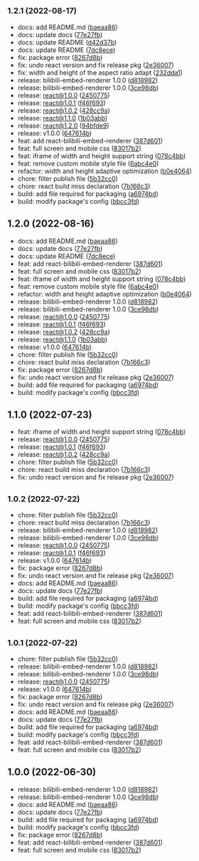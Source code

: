 ## <small>1.2.1 (2022-08-17)</small>

* docs: add README.md ([baeaa86](https://github.com/zeffon/bilibili-embed-renderer/commit/baeaa86))
* docs: update docs ([77e27fb](https://github.com/zeffon/bilibili-embed-renderer/commit/77e27fb))
* docs: update README ([d42d37b](https://github.com/zeffon/bilibili-embed-renderer/commit/d42d37b))
* docs: update README ([7dc8ece](https://github.com/zeffon/bilibili-embed-renderer/commit/7dc8ece))
* fix: package error ([8267d8b](https://github.com/zeffon/bilibili-embed-renderer/commit/8267d8b))
* fix: undo react version and fix release pkg ([2e36007](https://github.com/zeffon/bilibili-embed-renderer/commit/2e36007))
* fix: width and height of the aspect ratio adapt ([232dda1](https://github.com/zeffon/bilibili-embed-renderer/commit/232dda1))
* release: bilibili-embed-renderer 1.0.0 ([d818982](https://github.com/zeffon/bilibili-embed-renderer/commit/d818982))
* release: bilibili-embed-renderer 1.0.0 ([3ce98db](https://github.com/zeffon/bilibili-embed-renderer/commit/3ce98db))
* release: react@1.0.0 ([2450775](https://github.com/zeffon/bilibili-embed-renderer/commit/2450775))
* release: react@1.0.1 ([f46f693](https://github.com/zeffon/bilibili-embed-renderer/commit/f46f693))
* release: react@1.0.2 ([428cc9a](https://github.com/zeffon/bilibili-embed-renderer/commit/428cc9a))
* release: react@1.1.0 ([1b03abb](https://github.com/zeffon/bilibili-embed-renderer/commit/1b03abb))
* release: react@1.2.0 ([94bfde9](https://github.com/zeffon/bilibili-embed-renderer/commit/94bfde9))
* release: v1.0.0 ([647614b](https://github.com/zeffon/bilibili-embed-renderer/commit/647614b))
* feat: add react-bilibili-embed-renderer ([387d601](https://github.com/zeffon/bilibili-embed-renderer/commit/387d601))
* feat: full screen and mobile css ([83017b2](https://github.com/zeffon/bilibili-embed-renderer/commit/83017b2))
* feat: iframe of width and height support string ([078c4bb](https://github.com/zeffon/bilibili-embed-renderer/commit/078c4bb))
* feat: remove custom mobile style file ([6abc4e0](https://github.com/zeffon/bilibili-embed-renderer/commit/6abc4e0))
* refactor: width and height adaptive optimization ([b0e4064](https://github.com/zeffon/bilibili-embed-renderer/commit/b0e4064))
* chore: filter publish file ([5b32cc0](https://github.com/zeffon/bilibili-embed-renderer/commit/5b32cc0))
* chore: react build miss declaration ([7b166c3](https://github.com/zeffon/bilibili-embed-renderer/commit/7b166c3))
* build: add file required for packaging ([a6974bd](https://github.com/zeffon/bilibili-embed-renderer/commit/a6974bd))
* build: modify package's config ([bbcc3fd](https://github.com/zeffon/bilibili-embed-renderer/commit/bbcc3fd))



## 1.2.0 (2022-08-16)

* docs: add README.md ([baeaa86](https://github.com/zeffon/bilibili-embed-renderer/commit/baeaa86))
* docs: update docs ([77e27fb](https://github.com/zeffon/bilibili-embed-renderer/commit/77e27fb))
* docs: update README ([7dc8ece](https://github.com/zeffon/bilibili-embed-renderer/commit/7dc8ece))
* feat: add react-bilibili-embed-renderer ([387d601](https://github.com/zeffon/bilibili-embed-renderer/commit/387d601))
* feat: full screen and mobile css ([83017b2](https://github.com/zeffon/bilibili-embed-renderer/commit/83017b2))
* feat: iframe of width and height support string ([078c4bb](https://github.com/zeffon/bilibili-embed-renderer/commit/078c4bb))
* feat: remove custom mobile style file ([6abc4e0](https://github.com/zeffon/bilibili-embed-renderer/commit/6abc4e0))
* refactor: width and height adaptive optimization ([b0e4064](https://github.com/zeffon/bilibili-embed-renderer/commit/b0e4064))
* release: bilibili-embed-renderer 1.0.0 ([d818982](https://github.com/zeffon/bilibili-embed-renderer/commit/d818982))
* release: bilibili-embed-renderer 1.0.0 ([3ce98db](https://github.com/zeffon/bilibili-embed-renderer/commit/3ce98db))
* release: react@1.0.0 ([2450775](https://github.com/zeffon/bilibili-embed-renderer/commit/2450775))
* release: react@1.0.1 ([f46f693](https://github.com/zeffon/bilibili-embed-renderer/commit/f46f693))
* release: react@1.0.2 ([428cc9a](https://github.com/zeffon/bilibili-embed-renderer/commit/428cc9a))
* release: react@1.1.0 ([1b03abb](https://github.com/zeffon/bilibili-embed-renderer/commit/1b03abb))
* release: v1.0.0 ([647614b](https://github.com/zeffon/bilibili-embed-renderer/commit/647614b))
* chore: filter publish file ([5b32cc0](https://github.com/zeffon/bilibili-embed-renderer/commit/5b32cc0))
* chore: react build miss declaration ([7b166c3](https://github.com/zeffon/bilibili-embed-renderer/commit/7b166c3))
* fix: package error ([8267d8b](https://github.com/zeffon/bilibili-embed-renderer/commit/8267d8b))
* fix: undo react version and fix release pkg ([2e36007](https://github.com/zeffon/bilibili-embed-renderer/commit/2e36007))
* build: add file required for packaging ([a6974bd](https://github.com/zeffon/bilibili-embed-renderer/commit/a6974bd))
* build: modify package's config ([bbcc3fd](https://github.com/zeffon/bilibili-embed-renderer/commit/bbcc3fd))



## 1.1.0 (2022-07-23)

* feat: iframe of width and height support string ([078c4bb](https://github.com/zeffon/bilibili-embed-renderer/commit/078c4bb))
* release: react@1.0.0 ([2450775](https://github.com/zeffon/bilibili-embed-renderer/commit/2450775))
* release: react@1.0.1 ([f46f693](https://github.com/zeffon/bilibili-embed-renderer/commit/f46f693))
* release: react@1.0.2 ([428cc9a](https://github.com/zeffon/bilibili-embed-renderer/commit/428cc9a))
* chore: filter publish file ([5b32cc0](https://github.com/zeffon/bilibili-embed-renderer/commit/5b32cc0))
* chore: react build miss declaration ([7b166c3](https://github.com/zeffon/bilibili-embed-renderer/commit/7b166c3))
* fix: undo react version and fix release pkg ([2e36007](https://github.com/zeffon/bilibili-embed-renderer/commit/2e36007))



## <small>1.0.2 (2022-07-22)</small>

* chore: filter publish file ([5b32cc0](https://github.com/zeffon/bilibili-embed-renderer/commit/5b32cc0))
* chore: react build miss declaration ([7b166c3](https://github.com/zeffon/bilibili-embed-renderer/commit/7b166c3))
* release: bilibili-embed-renderer 1.0.0 ([d818982](https://github.com/zeffon/bilibili-embed-renderer/commit/d818982))
* release: bilibili-embed-renderer 1.0.0 ([3ce98db](https://github.com/zeffon/bilibili-embed-renderer/commit/3ce98db))
* release: react@1.0.0 ([2450775](https://github.com/zeffon/bilibili-embed-renderer/commit/2450775))
* release: react@1.0.1 ([f46f693](https://github.com/zeffon/bilibili-embed-renderer/commit/f46f693))
* release: v1.0.0 ([647614b](https://github.com/zeffon/bilibili-embed-renderer/commit/647614b))
* fix: package error ([8267d8b](https://github.com/zeffon/bilibili-embed-renderer/commit/8267d8b))
* fix: undo react version and fix release pkg ([2e36007](https://github.com/zeffon/bilibili-embed-renderer/commit/2e36007))
* docs: add README.md ([baeaa86](https://github.com/zeffon/bilibili-embed-renderer/commit/baeaa86))
* docs: update docs ([77e27fb](https://github.com/zeffon/bilibili-embed-renderer/commit/77e27fb))
* build: add file required for packaging ([a6974bd](https://github.com/zeffon/bilibili-embed-renderer/commit/a6974bd))
* build: modify package's config ([bbcc3fd](https://github.com/zeffon/bilibili-embed-renderer/commit/bbcc3fd))
* feat: add react-bilibili-embed-renderer ([387d601](https://github.com/zeffon/bilibili-embed-renderer/commit/387d601))
* feat: full screen and mobile css ([83017b2](https://github.com/zeffon/bilibili-embed-renderer/commit/83017b2))



## <small>1.0.1 (2022-07-22)</small>

* chore: filter publish file ([5b32cc0](https://github.com/zeffon/bilibili-embed-renderer/commit/5b32cc0))
* release: bilibili-embed-renderer 1.0.0 ([d818982](https://github.com/zeffon/bilibili-embed-renderer/commit/d818982))
* release: bilibili-embed-renderer 1.0.0 ([3ce98db](https://github.com/zeffon/bilibili-embed-renderer/commit/3ce98db))
* release: react@1.0.0 ([2450775](https://github.com/zeffon/bilibili-embed-renderer/commit/2450775))
* release: v1.0.0 ([647614b](https://github.com/zeffon/bilibili-embed-renderer/commit/647614b))
* fix: package error ([8267d8b](https://github.com/zeffon/bilibili-embed-renderer/commit/8267d8b))
* fix: undo react version and fix release pkg ([2e36007](https://github.com/zeffon/bilibili-embed-renderer/commit/2e36007))
* docs: add README.md ([baeaa86](https://github.com/zeffon/bilibili-embed-renderer/commit/baeaa86))
* docs: update docs ([77e27fb](https://github.com/zeffon/bilibili-embed-renderer/commit/77e27fb))
* build: add file required for packaging ([a6974bd](https://github.com/zeffon/bilibili-embed-renderer/commit/a6974bd))
* build: modify package's config ([bbcc3fd](https://github.com/zeffon/bilibili-embed-renderer/commit/bbcc3fd))
* feat: add react-bilibili-embed-renderer ([387d601](https://github.com/zeffon/bilibili-embed-renderer/commit/387d601))
* feat: full screen and mobile css ([83017b2](https://github.com/zeffon/bilibili-embed-renderer/commit/83017b2))



## 1.0.0 (2022-06-30)

* release: bilibili-embed-renderer 1.0.0 ([d818982](https://github.com/zeffon/bilibili-embed-renderer/commit/d818982))
* release: bilibili-embed-renderer 1.0.0 ([3ce98db](https://github.com/zeffon/bilibili-embed-renderer/commit/3ce98db))
* docs: add README.md ([baeaa86](https://github.com/zeffon/bilibili-embed-renderer/commit/baeaa86))
* docs: update docs ([77e27fb](https://github.com/zeffon/bilibili-embed-renderer/commit/77e27fb))
* build: add file required for packaging ([a6974bd](https://github.com/zeffon/bilibili-embed-renderer/commit/a6974bd))
* build: modify package's config ([bbcc3fd](https://github.com/zeffon/bilibili-embed-renderer/commit/bbcc3fd))
* fix: package error ([8267d8b](https://github.com/zeffon/bilibili-embed-renderer/commit/8267d8b))
* feat: add react-bilibili-embed-renderer ([387d601](https://github.com/zeffon/bilibili-embed-renderer/commit/387d601))
* feat: full screen and mobile css ([83017b2](https://github.com/zeffon/bilibili-embed-renderer/commit/83017b2))



